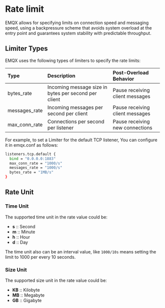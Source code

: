 # Rate limit

EMQX allows for specifying limits on connection speed and messaging speed, using a backpressure scheme that avoids system overload at the entry point and guarantees system stability with predictable throughput.

## Limiter Types

EMQX uses the following types of limiters to specify the rate limits:

| Type          | Description                               | Post-Overload Behavior          |
| :------------ | :---------------------------------------- | :------------------------------ |
| bytes_rate    | Incoming message size in bytes per second per client | Pause receiving client messages |
| messages_rate | Incoming messages per second per client             | Pause receiving client messages |
| max_conn_rate | Connections per second per listener                     | Pause receiving new connections |

For example, to set a Limiter for the default TCP listener, You can configure it in emqx.conf as follows:

```bash
listeners.tcp.default {
  bind = "0.0.0.0:1883"
  max_conn_rate = "1000/s"
  messages_rate = "1000/s"
  bytes_rate = "1MB/s"
}
```

## Rate Unit

### Time Unit

The supported time unit in the rate value could be:

- **s** :: Second
- **m** :: Minute
- **h** :: Hour
- **d** :: Day

The time unit also can be an interval value, like `1000/10s` means setting the limit to 1000 per every 10 seconds.

### Size Unit

The supported size unit in the rate value could be:

- **KB** :: Kilobyte
- **MB** :: Megabyte
- **GB** :: Gigabyte

